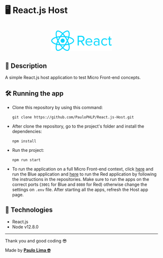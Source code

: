 # 🖥️ React.js Host

<h1 align="center">
  <img src=".github/logo.png" width="200px" />
</h1>

## 🔎️ Description

A simple React.js host application to test Micro Front-end concepts.

## 🛠️ Running the app

- Clone this repository by using this command:

  `git clone https://github.com/PauloPHLP/React.js-Host.git`

- After clone the repository, go to the project's folder and install the dependencies:

  `npm install`

- Run the project:

  `npm run start`

- To run the application on a full Micro Front-end context, click <a href="https://github.com/PauloPHLP/React.js-Blue" target="__blank">here</a> and run the Blue application and <a href="https://github.com/PauloPHLP/Vue.js-Red" target="__blank">here</a> to run the Red application by following the instructions in the repositories. Make sure to run the apps on the correct ports (`3001` for Blue and `8080` for Red) otherwise change the settings on `.env` file. After starting all the apps, refresh the Host app page.

## 🚀️ Technologies

- React.js
- Node v12.8.0

---

Thank you and good coding 😎️

Made by **<a href="https://paulophlp.github.io/portfolio/" target="__blank">Paulo Lima 🤓️</a>**
